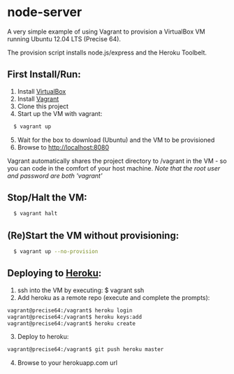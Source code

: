 node-server
===========
A very simple example of using Vagrant to provision a VirtualBox VM running Ubuntu 12.04 LTS (Precise 64).

The provision script installs node.js/express and the Heroku Toolbelt.

## First Install/Run:
1. Install [VirtualBox][virtualbox.url]
2. Install [Vagrant][vagrant.url]
3. Clone this project
4. Start up the VM with vagrant:

```bash
  $ vagrant up
```
5. Wait for the box to download (Ubuntu) and the VM to be provisioned
6. Browse to [http://localhost:8080][localhost.url]

Vagrant automatically shares the project directory to /vagrant in the VM - so you can code in the comfort of your host machine.
*Note that the root user and password are both 'vagrant'*

## Stop/Halt the VM:

```bash
  $ vagrant halt
```
## (Re)Start the VM without provisioning:

```bash
  $ vagrant up --no-provision
```
## Deploying to [Heroku][heroku.url]:
1. ssh into the VM by executing: $ vagrant ssh
2. Add heroku as a remote repo (execute and complete the prompts):

```bash
vagrant@precise64:/vagrant$ heroku login
vagrant@precise64:/vagrant$ heroku keys:add
vagrant@precise64:/vagrant$ heroku create
```
3. Deploy to heroku:

```bash
vagrant@precise64:/vagrant$ git push heroku master
```
4. Browse to your herokuapp.com url

[virtualbox.url]:https://www.virtualbox.org/
[vagrant.url]:http://www.vagrantup.com/
[localhost.url]:http://localhost:8080
[heroku.url]:https://www.heroku.com/

